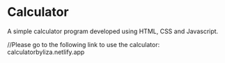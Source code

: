 # Calculator
A simple calculator program developed using HTML, CSS and Javascript.

//Please go to the following link to use the calculator:
calculatorbyliza.netlify.app
